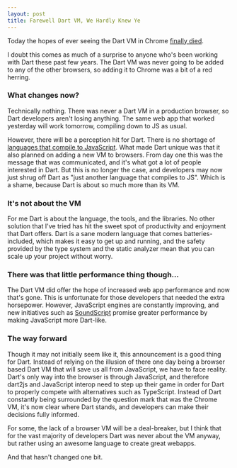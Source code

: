 ```yaml
---
layout: post
title: Farewell Dart VM, We Hardly Knew Ye
---
```


Today the hopes of ever seeing the Dart VM in Chrome [finally died](http://news.dartlang.org/2015/03/dart-for-entire-web.html).


I doubt this comes as much of a surprise to anyone who's been working with Dart these past few years. The Dart VM was never going to be added to any of the other browsers, so adding it to Chrome was a bit of a red herring.


### What changes now?
Technically nothing. There was never a Dart VM in a production browser, so Dart developers aren't losing anything. The same web app that worked yesterday will work tomorrow, compiling down to JS as usual.

However, there will be a perception hit for Dart. There is no shortage of [languages that compile to JavaScript](https://github.com/jashkenas/coffeescript/wiki/List-of-languages-that-compile-to-JS). What made Dart unique was that it also planned on adding a new VM to browsers. From day one this was the message that was communicated, and it's what got a lot of people interested in Dart. But this is no longer the case, and developers may now just shrug off Dart as "just another language that compiles to JS". Which is a shame, because Dart is about so much more than its VM.

### It's not about the VM
For me Dart is about the language, the tools, and the libraries. No other solution that I've tried has hit the sweet spot of productivity and enjoyment that Dart offers. Dart is a sane modern language that comes batteries-included, which makes it easy to get up and running, and the safety provided by the type system and the static analyzer mean that you can scale up your project without worry.

### There was that little performance thing though...
The Dart VM did offer the hope of increased web app performance and now that's gone. This is unfortunate for those developers that needed the extra horsepower. However, JavaScript engines are constantly improving, and new initiatives such as [SoundScript](https://developers.google.com/v8/experiments) promise greater performance by making JavaScript more Dart-like.

### The way forward
Though it may not initially seem like it, this announcement is a good thing for Dart. Instead of relying on the illusion of there one day being a browser based Dart VM that will save us all from JavaScript, we have to face reality. Dart's only way into the browser is through JavaScript, and therefore dart2js and JavaScript interop need to step up their game in order for Dart to properly compete with alternatives such as TypeScript. Instead of Dart constantly being surrounded by the question mark that was the Chrome VM, it's now clear where Dart stands, and developers can  make their decisions fully informed.

For some, the lack of a browser VM will be a deal-breaker, but I think that for the vast majority of developers Dart was never about the VM anyway, but rather using an awesome language to create great webapps. 

And that hasn't changed one bit.